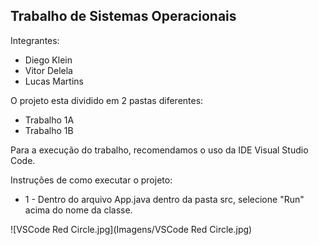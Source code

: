 ## Trabalho de Sistemas Operacionais

Integrantes:
- Diego Klein
- Vitor Delela
- Lucas Martins

O projeto esta dividido em 2 pastas diferentes:

- Trabalho 1A
- Trabalho 1B

Para a execução do trabalho, recomendamos o uso da IDE Visual Studio Code.

Instruções de como executar o projeto:

- 1 - Dentro do arquivo App.java dentro da pasta src, selecione "Run" acima do nome da classe.

![VSCode Red Circle.jpg](Imagens/VSCode Red Circle.jpg)
